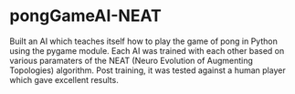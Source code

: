 # pongGameAI-NEAT

Built an AI which teaches itself how to play the game of pong in Python using the pygame module. Each AI was trained with each other based on various paramaters of the NEAT (Neuro Evolution of Augmenting Topologies) algorithm. Post training, it was tested against a human player which gave excellent results.
